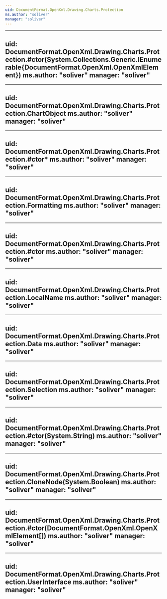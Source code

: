 ```yaml
---
uid: DocumentFormat.OpenXml.Drawing.Charts.Protection
ms.author: "soliver"
manager: "soliver"
---
```


---
uid: DocumentFormat.OpenXml.Drawing.Charts.Protection.#ctor(System.Collections.Generic.IEnumerable{DocumentFormat.OpenXml.OpenXmlElement})
ms.author: "soliver"
manager: "soliver"
---

---
uid: DocumentFormat.OpenXml.Drawing.Charts.Protection.ChartObject
ms.author: "soliver"
manager: "soliver"
---

---
uid: DocumentFormat.OpenXml.Drawing.Charts.Protection.#ctor*
ms.author: "soliver"
manager: "soliver"
---

---
uid: DocumentFormat.OpenXml.Drawing.Charts.Protection.Formatting
ms.author: "soliver"
manager: "soliver"
---

---
uid: DocumentFormat.OpenXml.Drawing.Charts.Protection.#ctor
ms.author: "soliver"
manager: "soliver"
---

---
uid: DocumentFormat.OpenXml.Drawing.Charts.Protection.LocalName
ms.author: "soliver"
manager: "soliver"
---

---
uid: DocumentFormat.OpenXml.Drawing.Charts.Protection.Data
ms.author: "soliver"
manager: "soliver"
---

---
uid: DocumentFormat.OpenXml.Drawing.Charts.Protection.Selection
ms.author: "soliver"
manager: "soliver"
---

---
uid: DocumentFormat.OpenXml.Drawing.Charts.Protection.#ctor(System.String)
ms.author: "soliver"
manager: "soliver"
---

---
uid: DocumentFormat.OpenXml.Drawing.Charts.Protection.CloneNode(System.Boolean)
ms.author: "soliver"
manager: "soliver"
---

---
uid: DocumentFormat.OpenXml.Drawing.Charts.Protection.#ctor(DocumentFormat.OpenXml.OpenXmlElement[])
ms.author: "soliver"
manager: "soliver"
---

---
uid: DocumentFormat.OpenXml.Drawing.Charts.Protection.UserInterface
ms.author: "soliver"
manager: "soliver"
---
